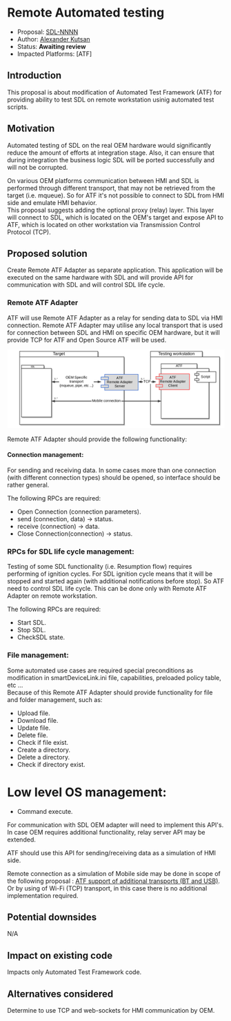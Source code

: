 # Remote Automated testing

* Proposal: [SDL-NNNN](NNNN-remote_atf_testing.md)
* Author: [Alexander Kutsan](https://github.com/LuxoftAKutsan)
* Status: **Awaiting review**
* Impacted Platforms: [ATF]

## Introduction

This proposal is about modification of Automated Test Framework (ATF) for providing ability to test SDL on remote workstation usinig automated test scripts.   

## Motivation

Automated testing of SDL on the real OEM hardware would significantly reduce the amount of efforts at integration stage. 
Also, it can ensure that during integration the business logic SDL will be ported successfully and will not be corrupted. 

On various OEM platforms communication between HMI and SDL is performed through different transport, that may not be retrieved from the target (i.e. mqueue). So for ATF it's not possible to connect to SDL from HMI side and emulate HMI behavior.  
This proposal suggests adding the optional proxy (relay) layer. This layer will connect to SDL, which is located on the OEM's target and expose API to ATF, which is located on other workstation via Transmission Control Protocol (TCP).

## Proposed solution

Create Remote ATF Adapter as separate application. This application will be executed on the same hardware with SDL and will provide API for communication with SDL and will control SDL life cycle.

### Remote ATF Adapter

ATF will use Remote ATF Adapter as a relay for sending data to SDL via HMI connection. 
Remote ATF Adapter may utilise any local transport that is used for connection between SDL and HMI on specific OEM hardware, but it will provide TCP for ATF and Open Source ATF will be used. 

![Remote ATF Adapter](/assets/proposals/nnnn-hmi-relay/ATFRemoteAdapter.png)

Remote ATF Adapter should provide the following functionality:

#### Connection management:
For sending and receiving data. In some cases more than one connection (with different connection types) should be opened, so interface should be rather general.

The following RPCs are required: 
 - Open Connection (connection parameters).
 - send (connection, data) -> status.
 - receive (connection) -> data. 
 - Close Connection(connection) -> status.

### RPCs for SDL life cycle management:
Testing of some SDL functionality (i.e. Resumption flow) requires performing of ignition cycles. For SDL ignition cycle means that it will be stopped and started again (with additional notifications before stop). So ATF need to control SDL life cycle. 
This can be done only with Remote ATF Adapter on remote workstation. 

The following RPCs are required: 
 - Start SDL. 
 - Stop SDL.
 - CheckSDL state.
 
### File management:
Some automated use cases are required special preconditions as modification in smartDeviceLink.ini file, capabilities, preloaded policy table, etc ...  
Because of this Remote ATF Adapter should provide functionality for file and folder management, such as: 
 - Upload file.
 - Download file.
 - Update file.
 - Delete file.
 - Check if file exist.
 - Create a directory.
 - Delete a directory.
 - Check if directory exist. 

# Low level OS management: 
 - Command execute.
 
For communication with SDL OEM adapter will need to implement this API's.  
In case OEM requires additional functionality, relay server API may be extended.

ATF should use this API for sending/receiving data as a simulation of HMI side.

Remote connection as a simulation of Mobile side may be done in scope of the following proposal : [ATF support of additional transports (BT and USB)](https://github.com/smartdevicelink/sdl_evolution/blob/master/proposals/0126-atf-additional-transports.md). Or by using of Wi-Fi (TCP) transport, in this case there is no additional implementation required. 

## Potential downsides

N/A

## Impact on existing code

Impacts only Automated Test Framework code. 

## Alternatives considered

Determine to use TCP and web-sockets for HMI communication by OEM.
